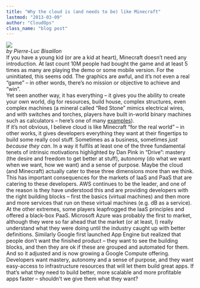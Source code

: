 ```yaml
---
title: "Why the cloud is (and needs to be) like Minecraft"
lastmod: "2013-03-09"
author: "CloudOps"
class_name: "blog post"
---
```


<img src="/images/blog/post/minecraft.jpg" class="main-blog-image">

<div><em>by Pierre-Luc Bisaillon</em></div>

<div>If&nbsp;you have a young kid (or are a kid at heart), Minecraft doesn’t need any introduction. At last count 10M people had bought the game and at least 5 times as many are playing the demo or some mobile version. For the uninitiated, this seems odd. The graphics are awful, and it’s not even a real “game” – in other words, there’s no mission or objective to achieve and “win”.</div>

<div>Yet seen another way, it has everything – it gives you the ability to create your own world, dig for resources, build house, complex structures, even complex machines (a mineral called “Red Stone” mimics electrical wires, and with switches and torches, players have built in-world binary machines such as calculators – here’s one of many <a href="http://www.youtube.com/watch?v=PiKWqpnqY7o">examples</a>).</div>

<div>If it’s not obvious, I believe cloud is like Minecraft “for the real world” – in other works, it gives developers everything they want at their fingertips to build some really cool stuff. Sometimes as a business, sometimes <em>just because they can</em>. In a way it fulfils at least one of the three fundamental tenets of intrinsic motivations highlighted by Dan Pink in “Drive”: mastery (the desire and freedom to get better at stuff), autonomy (do what we want when we want, how we want) and a sense of purpose. Maybe the cloud (and Minecraft) actually cater to these three dimensions more than we think.</div>

<div>This has important consequences for the markets of IaaS and PaaS that are catering to these developers. AWS continues to be the leader, and one of the reason is they have understood this and are providing developers with the right building blocks – first the basics (virtual machines) and then more and more services that run on these virtual machines (e.g. dB as a service).</div>

<div>At the other extremes, some players leapfrogged the IaaS principles and offered a black-box PaaS. Microsoft Azure was probably the first to market, although they were so far ahead that the market (or at least, I) really understand what they were doing until the industry caught up with better definitions. Similarly Google first launched App Engine but realized that people don’t want the finished product – they want to see the building blocks, and then they are ok if these are grouped and automated for them. And so it adjusted and is now growing a Google Compute offering.</div>

<div>Developers want mastery, autonomy and a sense of purpose, and they want easy-access to infrastructure resources that will let them build great apps. If that’s what they need to build better, more scalable and more profitable apps faster – shouldn’t we give them what they want?</div>